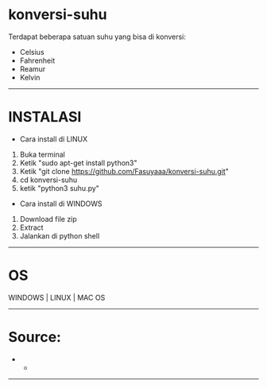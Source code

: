 # konversi-suhu

Terdapat beberapa satuan suhu yang bisa di konversi:
- Celsius
- Fahrenheit
- Reamur
- Kelvin

----------------------------------------------------------------------------------

# INSTALASI

- Cara install di LINUX
1. Buka terminal
2. Ketik "sudo apt-get install python3"
3. Ketik "git clone https://github.com/Fasuyaaa/konversi-suhu.git"
4. cd konversi-suhu 
5. ketik "python3 suhu.py"


- Cara install di WINDOWS
1. Download file zip
2. Extract
3. Jalankan di python shell

----------------------------------------------------------------------------------

# OS
WINDOWS | LINUX | MAC OS

------------------------------------------------------------
# Source:
- -

-------------------------------------------------------------
